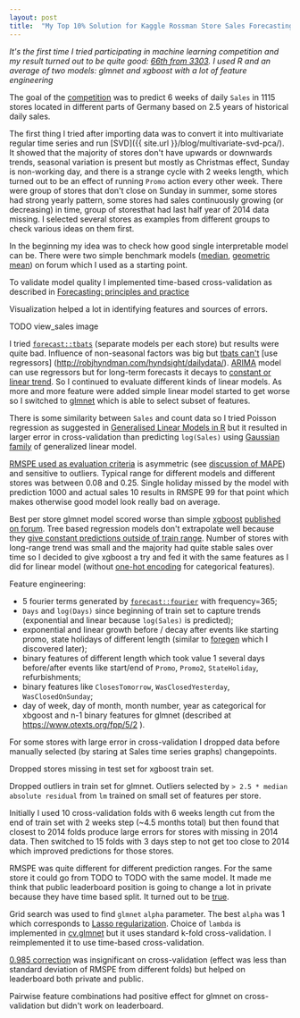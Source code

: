 ```yaml
---
layout: post
title:  "My Top 10% Solution for Kaggle Rossman Store Sales Forecasting Competition"
---
```


_It's the first time I tried participating in machine learning competition and my result turned out to be quite good: [66th from 3303](https://www.kaggle.com/mabrek/results). I used R and an average of two models: glmnet and xgboost with a lot of feature engineering_

The goal of the [competition](https://www.kaggle.com/c/rossmann-store-sales) was to predict 6 weeks of daily `Sales` in 1115 stores located in different parts of Germany based on 2.5 years of historical daily sales.

The first thing I tried after importing data was to convert it into multivariate regular time series and run [SVD]({{ site.url }}/blog/multivariate-svd-pca/). It showed that the majority of stores don't have upwards or downwards trends, seasonal variation is present but mostly as Christmas effect, Sunday is non-working day, and there is a strange cycle with 2 weeks length, which turned out to be an effect of running `Promo` action every other week. There were group of stores that don't close on Sunday in summer, some stores had strong yearly pattern, some stores had sales continuously growing (or decreasing) in time, group of storesthat had last half year of 2014 data missing. I selected several stores as examples from different groups to check various ideas on them first.

In the beginning my idea was to check how good single interpretable model can be. There were two simple benchmark models ([median](https://www.kaggle.com/shearerp/rossmann-store-sales/interactive-sales-visualization), [geometric mean](https://www.kaggle.com/shearerp/rossmann-store-sales/store-dayofweek-promo-0-13952)) on forum which I used as a starting point.

To validate model quality I implemented time-based cross-validation as described in [Forecasting: principles and practice](https://www.otexts.org/fpp/2/5)

Visualization helped a lot in identifying features and sources of errors.

TODO view_sales image

I tried [`forecast::tbats`](http://www.inside-r.org/packages/cran/forecast/docs/tbats) (separate models per each store) but results were quite bad. Influence of non-seasonal factors was big but [tbats can't](http://robjhyndman.com/hyndsight/tbats-with-regressors/) [use regressors] (http://robjhyndman.com/hyndsight/dailydata/). [ARIMA](http://www.inside-r.org/packages/cran/forecast/docs/auto.arima) model can use regressors but for long-term forecasts it decays to [constant or linear trend](https://www.otexts.org/fpp/8/5). So I continued to evaluate different kinds of linear models. As more and more feature were added simple linear model started to get worse so I switched to [glmnet](http://www.inside-r.org/packages/cran/glmnet/docs/glmnet) which is able to select subset of features.

There is some similarity between `Sales` and count data so I tried Poisson regression as suggested in [Generalised Linear Models in R](http://www.magesblog.com/2015/08/generalised-linear-models-in-r.html) but it resulted in larger error in cross-validation than predicting `log(Sales)` using [Gaussian family](https://cran.r-project.org/web/packages/glmnet/vignettes/glmnet_beta.html#lin) of generalized linear model.

[RMSPE used as evaluation criteria](https://www.kaggle.com/c/rossmann-store-sales/details/evaluation) is asymmetric (see [discussion of MAPE](https://www.otexts.org/fpp/2/5)) and sensitive to outliers. Typical range for different models and different stores was between 0.08 and 0.25. Single holiday missed by the model with prediction 1000 and actual sales 10 results in RMSPE 99 for that point which makes otherwise good model look really bad on average.

Best per store glmnet model scored worse than simple [xgboost](https://github.com/dmlc/xgboost) [published on forum](https://www.kaggle.com/abhilashawasthi/rossmann-store-sales/xgb-rossmann/run/86608). Tree based regression models don't extrapolate well because they [give constant predictions outside of train range](https://www.kaggle.com/forums/f/15/kaggle-forum/t/6609/why-does-extrapolating-a-sine-curve-via-a-randomforest-gives-a-straight). Number of stores with long-range trend was small and the majority had quite stable sales over time so I decided to give xgboost a try and fed it with the same features as I did for linear model (without [one-hot encoding](https://en.wikipedia.org/wiki/One-hot) for categorical features).

Feature engineering:

 - 5 fourier terms generated by [`forecast::fourier`](http://www.inside-r.org/packages/cran/forecast/docs/fourier) with frequency=365;
 - `Days` and `log(Days)` since beginning of train set to capture trends (exponential and linear because `log(Sales)` is predicted);
 - exponential and linear growth before / decay after events like starting promo, state holidays of different length (similar to [foregen](https://github.com/republicwireless-open/foregen) which I discovered later);
 - binary features of different length which took value 1 several days before/after events like start/end of `Promo`, `Promo2`, `StateHoliday`, refurbishments;
 - binary features like `ClosesTomorrow`, `WasClosedYesterday`, `WasClosedOnSunday`;
 - day of week, day of month, month number, year as categorical for xbgoost and n-1 binary features for glmnet (described at https://www.otexts.org/fpp/5/2 ).

For some stores with large error in cross-validation I dropped data before manually selected (by staring at Sales time series graphs) changepoints.

Dropped stores missing in test set for xgboost train set.

Dropped outliers in train set for glmnet. Outliers selected by `> 2.5 * median absolute residual` from `lm` trained on small set of features per store.

Initially I used 10 cross-validation folds with 6 weeks length cut from the end of train set with 2 weeks step (~4.5 months total) but then found that closest to 2014 folds produce large errors for stores with missing in 2014 data. Then switched to 15 folds with 3 days step to not get too close to 2014 which improved predictions for those stores.

RMSPE was quite different for different prediction ranges. For the same store it could go from TODO to TODO with the same model. It made me think that public leaderboard position is going to change a lot in private because they have time based split. It turned out to be [true](https://www.kaggle.com/c/rossmann-store-sales/forums/t/17898/leaderboard-shakeup).

Grid search was used to find `glmnet` `alpha` parameter. The best `alpha` was 1 which corresponds to [Lasso  regularization](https://en.wikipedia.org/wiki/Least_squares#Lasso_method). Choice of `lambda` is implemented in [cv.glmnet](http://www.inside-r.org/packages/cran/glmnet/docs/cv.glmnet) but it uses standard k-fold cross-validation. I reimplemented it to use time-based cross-validation.

[0.985 correction](https://www.kaggle.com/c/rossmann-store-sales/forums/t/17601/correcting-log-sales-prediction-for-rmspe/99643#post99643) was insignificant on cross-validation (effect was less than standard deviation of RMSPE from different folds) but helped on leaderboard both private and public.

Pairwise feature combinations had positive effect for glmnet on cross-validation but didn't work on leaderboard.
